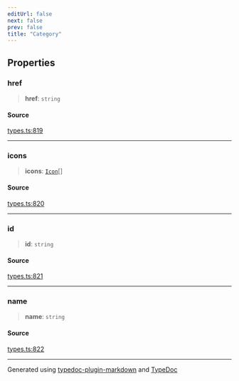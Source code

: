 ```yaml
---
editUrl: false
next: false
prev: false
title: "Category"
---
```


## Properties

### href

> **href**: `string`

#### Source

[types.ts:819](https://github.com/fostertheweb/spotify-web-sdk/blob/e412602/src/types.ts#L819)

***

### icons

> **icons**: [`Icon`](/api/interfaces/icon/)[]

#### Source

[types.ts:820](https://github.com/fostertheweb/spotify-web-sdk/blob/e412602/src/types.ts#L820)

***

### id

> **id**: `string`

#### Source

[types.ts:821](https://github.com/fostertheweb/spotify-web-sdk/blob/e412602/src/types.ts#L821)

***

### name

> **name**: `string`

#### Source

[types.ts:822](https://github.com/fostertheweb/spotify-web-sdk/blob/e412602/src/types.ts#L822)

***

Generated using [typedoc-plugin-markdown](https://www.npmjs.com/package/typedoc-plugin-markdown) and [TypeDoc](https://typedoc.org/)
